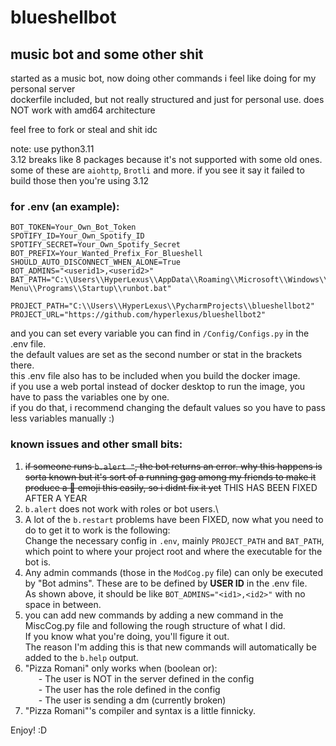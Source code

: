 # blueshellbot
## music bot and some other shit

started as a music bot, now doing other commands i feel like doing for my personal server\
dockerfile included, but not really structured and just for personal use. does NOT work with amd64 architecture

feel free to fork or steal and shit idc

note: use python3.11\
3.12 breaks like 8 packages because it's not supported with some old ones.\
some of these are `aiohttp`, `Brotli` and more. if you see it say it failed to build those then you're using 3.12

### for .env (an example):
```
BOT_TOKEN=Your_Own_Bot_Token
SPOTIFY_ID=Your_Own_Spotify_ID
SPOTIFY_SECRET=Your_Own_Spotify_Secret
BOT_PREFIX=Your_Wanted_Prefix_For_Blueshell
SHOULD_AUTO_DISCONNECT_WHEN_ALONE=True
BOT_ADMINS="<userid1>,<userid2>"
BAT_PATH="C:\\Users\\HyperLexus\\AppData\\Roaming\\Microsoft\\Windows\\Start Menu\\Programs\\Startup\\runbot.bat"

PROJECT_PATH="C:\\Users\\HyperLexus\\PycharmProjects\\blueshellbot2"
PROJECT_URL="https://github.com/hyperlexus/blueshellbot2"
```
and you can set every variable you can find in `/Config/Configs.py` in the .env file.\
the default values are set as the second number or stat in the brackets there.\
this .env file also has to be included when you build the docker image.\
if you use a web portal instead of docker desktop to run the image, you have to pass the variables one by one.\
if you do that, i recommend changing the default values so you have to pass less variables manually :)

### known issues and other small bits:
1. ~~if someone runs `b.alert "`, the bot returns an error. why this happens is sorta known but
it's sort of a running gag among my friends to make it produce a 🥶 emoji this easily, so i didnt fix it yet~~
THIS HAS BEEN FIXED AFTER A YEAR
2. `b.alert` does not work with roles or bot users.\
3. A lot of the `b.restart` problems have been FIXED, now what you need to do to get it to work is the following:\
Change the necessary config in `.env`, mainly `PROJECT_PATH` and `BAT_PATH`, which point to where your project root and where the executable for the bot is.
4. Any admin commands (those in the `ModCog.py` file) can only be executed by "Bot admins". These are to be defined by **USER ID** in the .env file.\
As shown above, it should be like `BOT_ADMINS="<id1>,<id2>"` with no space in between.
5. you can add new commands by adding a new command in the MiscCog.py file and following the rough structure of what I did.\
If you know what you're doing, you'll figure it out.\
The reason I'm adding this is that new commands will automatically be added to the `b.help` output.
6. "Pizza Romani" only works when (boolean or):<br>
    &ensp;&ensp;&ensp;- The user is NOT in the server defined in the config<br>
    &ensp;&ensp;&ensp;- The user has the role defined in the config<br>
    &ensp;&ensp;&ensp;- The user is sending a dm (currently broken)
7. "Pizza Romani"'s compiler and syntax is a little finnicky.

Enjoy! :D